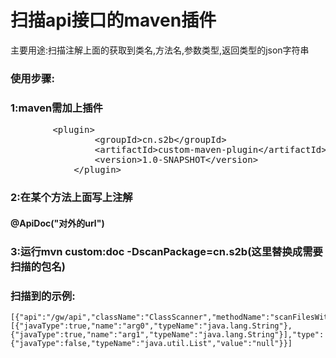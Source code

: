 # 扫描api接口的maven插件
主要用途:扫描注解上面的获取到类名,方法名,参数类型,返回类型的json字符串
### 使用步骤:
### 1:maven需加上插件
<pre>
        &lt;plugin&gt;
                &lt;groupId&gt;cn.s2b&lt;/groupId&gt;
                &lt;artifactId&gt;custom-maven-plugin&lt;/artifactId&gt;
                &lt;version&gt;1.0-SNAPSHOT&lt;/version&gt;
            &lt;/plugin&gt;
</pre>
### 2:在某个方法上面写上注解 
   #### @ApiDoc("对外的url")
### 3:运行mvn custom:doc -DscanPackage=cn.s2b(这里替换成需要扫描的包名)
### 扫描到的示例:
    [{"api":"/gw/api","className":"ClassScanner","methodName":"scanFilesWithExt","params":[{"javaType":true,"name":"arg0","typeName":"java.lang.String"},{"javaType":true,"name":"arg1","typeName":"java.lang.String"}],"type":{"javaType":false,"typeName":"java.util.List","value":"null"}}]